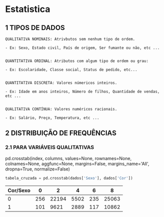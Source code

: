 # Estatistica

## 1 TIPOS DE DADOS
```
QUALITATIVA NOMINAIS: Atrivbutos sem nenhum tipo de ordem.

- Ex: Sexo, Estado civil, País de origem, Ser fumante ou não, etc ...


QUANTITATIVA ORDINAL: Atributos com algum tipo de ordem ou grau:

- Ex: Escolaridade, Classe social, Status de pedido, etc...


QUANTITATIVA DISCRETA: Valores númericos inteiros.

- Ex: Idade em anos inteiros, Número de filhos, Quantidade de vendas, etc ...

  
QUALITATIVA CONTÍNUA: Valores numéricos racionais.

- Ex: Salário, Preço, Temperatura, etc ...
```
## 2 DISTRIBUIÇÃO DE FREQUÊNCIAS

### 2.1 PARA VARIÁVEIS QUALITATIVAS

pd.crosstab(index, columns, values=None, rownames=None, colnames=None, 
aggfunc=None, margins=False, margins_name='All', dropna=True, normalize=False)

```python
tabela_cruzada = pd.crosstab(dados['Sexo'], dados['Cor'])
```
| Cor/Sexo | 0    | 2     | 4    | 6   | 8     |
|----------|------|-------|------|-----|-------|
| 0        | 256  | 22194 | 5502 | 235 | 25063 |
| 1        | 101  | 9621  | 2889 | 117 | 10862 |


